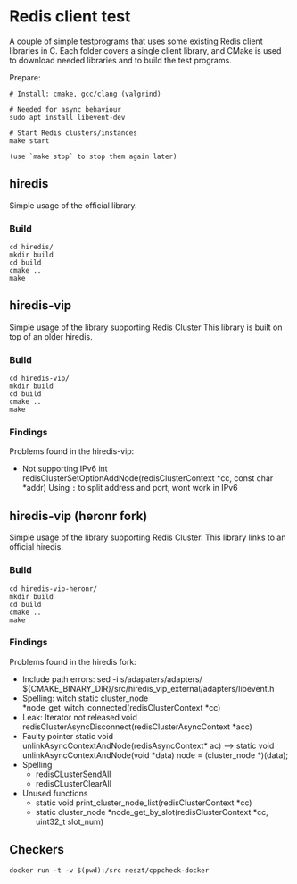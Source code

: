 # Redis client test

A couple of simple testprograms that uses some existing Redis client libraries in C.
Each folder covers a single client library, and CMake is used to download needed
libraries and to build the test programs.

Prepare:

```
# Install: cmake, gcc/clang (valgrind)

# Needed for async behaviour
sudo apt install libevent-dev

# Start Redis clusters/instances
make start

(use `make stop` to stop them again later)
```

## hiredis

Simple usage of the official library.

### Build

```
cd hiredis/
mkdir build
cd build
cmake ..
make
```

## hiredis-vip

Simple usage of the library supporting Redis Cluster
This library is built on top of an older hiredis.

### Build

```
cd hiredis-vip/
mkdir build
cd build
cmake ..
make
```

### Findings

Problems found in the hiredis-vip:

* Not supporting IPv6
  int redisClusterSetOptionAddNode(redisClusterContext *cc, const char *addr)
  Using `:` to split address and port, wont work in IPv6

## hiredis-vip (heronr fork)

Simple usage of the library supporting Redis Cluster.
This library links to an official hiredis.

### Build

```
cd hiredis-vip-heronr/
mkdir build
cd build
cmake ..
make
```

### Findings

Problems found in the hiredis fork:

* Include path errors:
  sed -i s/adapaters/adapters/ ${CMAKE_BINARY_DIR}/src/hiredis_vip_external/adapters/libevent.h
* Spelling: witch
  static cluster_node *node_get_witch_connected(redisClusterContext *cc)
* Leak: Iterator not released
  void redisClusterAsyncDisconnect(redisClusterAsyncContext *acc)
* Faulty pointer
  static void unlinkAsyncContextAndNode(redisAsyncContext* ac)
  -->
  static void unlinkAsyncContextAndNode(void *data)
        node = (cluster_node *)(data);
* Spelling
  - redisCLusterSendAll
  - redisCLusterClearAll
* Unused functions
  - static void print_cluster_node_list(redisClusterContext *cc)
  - static cluster_node *node_get_by_slot(redisClusterContext *cc, uint32_t slot_num)


## Checkers

```
docker run -t -v $(pwd):/src neszt/cppcheck-docker
```
